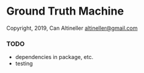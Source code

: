 # Ground Truth Machine

Copyright, 2019, Can Altineller <altineller@gmail.com>

### TODO

- dependencies in package, etc.
- testing
